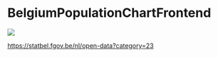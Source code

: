 # BelgiumPopulationChartFrontend

<img src="https://i.imgur.com/GAAuGeu.png">

https://statbel.fgov.be/nl/open-data?category=23
